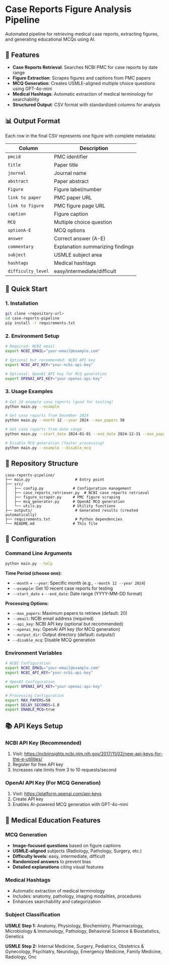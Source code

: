 # Case Reports Figure Analysis Pipeline

Automated pipeline for retrieving medical case reports, extracting figures, and generating educational MCQs using AI.

## 🎯 Features

- **Case Reports Retrieval**: Searches NCBI PMC for case reports by date range
- **Figure Extraction**: Scrapes figures and captions from PMC papers
- **MCQ Generation**: Creates USMLE-aligned multiple choice questions using GPT-4o-mini
- **Medical Hashtags**: Automatic extraction of medical terminology for searchability
- **Structured Output**: CSV format with standardized columns for analysis

## 📊 Output Format

Each row in the final CSV represents one figure with complete metadata:

| Column | Description |
|--------|-------------|
| `pmcid` | PMC identifier |
| `title` | Paper title |
| `journal` | Journal name |
| `abstract` | Paper abstract |
| `Figure` | Figure label/number |
| `link to paper` | PMC paper URL |
| `link to figure` | PMC figure page URL |
| `caption` | Figure caption |
| `MCQ` | Multiple choice question |
| `optionA-E` | MCQ options |
| `answer` | Correct answer (A-E) |
| `commentary` | Explanation summarizing findings |
| `subject` | USMLE subject area |
| `hashtags` | Medical hashtags |
| `difficulty_level` | easy/intermediate/difficult |

## 🚀 Quick Start

### 1. Installation

```bash
git clone <repository-url>
cd case-reports-pipeline
pip install -r requirements.txt
```

### 2. Environment Setup

```bash
# Required: NCBI email
export NCBI_EMAIL="your-email@example.com"

# Optional but recommended: NCBI API key
export NCBI_API_KEY="your-ncbi-api-key"

# Optional: OpenAI API key for MCQ generation
export OPENAI_API_KEY="your-openai-api-key"
```

### 3. Usage Examples

```bash
# Get 10 example case reports (good for testing)
python main.py --example

# Get case reports from December 2024
python main.py --month 12 --year 2024 --max_papers 50

# Get case reports from date range
python main.py --start_date 2024-01-01 --end_date 2024-12-31 --max_papers 100

# Disable MCQ generation (faster processing)
python main.py --example --disable_mcq
```

## 📁 Repository Structure

```
case-reports-pipeline/
├── main.py                    # Entry point
├── src/
│   ├── config.py             # Configuration management
│   ├── case_reports_retriever.py  # NCBI case reports retrieval
│   ├── figure_scraper.py     # PMC figure scraping
│   ├── mcq_generator.py      # OpenAI MCQ generation
│   └── utils.py              # Utility functions
├── outputs/                   # Generated results (created automatically)
├── requirements.txt           # Python dependencies
└── README.md                 # This file
```

## 🔧 Configuration

### Command Line Arguments

```bash
python main.py --help
```

**Time Period (choose one):**
- `--month` + `--year`: Specific month (e.g., `--month 12 --year 2024`)
- `--example`: Get 10 recent case reports for testing
- `--start_date` + `--end_date`: Date range (YYYY-MM-DD format)

**Processing Options:**
- `--max_papers`: Maximum papers to retrieve (default: 20)
- `--email`: NCBI email address (required)
- `--api_key`: NCBI API key (optional but recommended)
- `--openai_key`: OpenAI API key (for MCQ generation)
- `--output_dir`: Output directory (default: outputs/)
- `--disable_mcq`: Disable MCQ generation

### Environment Variables

```bash
# NCBI Configuration
export NCBI_EMAIL="your-email@example.com"
export NCBI_API_KEY="your-ncbi-api-key"

# OpenAI Configuration
export OPENAI_API_KEY="your-openai-api-key"

# Processing Configuration
export MAX_PAPERS=50
export DELAY_SECONDS=1.0
export ENABLE_MCQ=true
```

## 📚 API Keys Setup

### NCBI API Key (Recommended)
1. Visit: https://ncbiinsights.ncbi.nlm.nih.gov/2017/11/02/new-api-keys-for-the-e-utilities/
2. Register for free API key
3. Increases rate limits from 3 to 10 requests/second

### OpenAI API Key (For MCQ Generation)
1. Visit: https://platform.openai.com/api-keys
2. Create API key
3. Enables AI-powered MCQ generation with GPT-4o-mini

## 🏥 Medical Education Features

### MCQ Generation
- **Image-focused questions** based on figure captions
- **USMLE-aligned** subjects (Radiology, Pathology, Surgery, etc.)
- **Difficulty levels**: easy, intermediate, difficult
- **Randomized answers** to prevent bias
- **Detailed explanations** citing visual features

### Medical Hashtags
- Automatic extraction of medical terminology
- Includes: anatomy, pathology, imaging modalities, procedures
- Enhances searchability and categorization

### Subject Classification
**USMLE Step 1:** Anatomy, Physiology, Biochemistry, Pharmacology, Microbiology & Immunology, Pathology, Behavioral Science & Biostatistics, Genetics

**USMLE Step 2:** Internal Medicine, Surgery, Pediatrics, Obstetrics & Gynecology, Psychiatry, Neurology, Emergency Medicine, Family Medicine, Radiology, Onc
